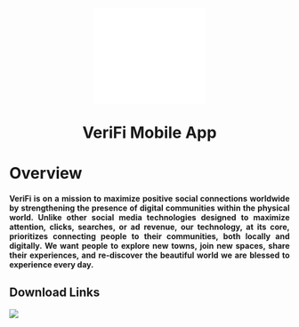 <h1 align="center">

<img src="assets/launcher_icon/verifi_logo_white_transparent.png"
     alt="VeriFi logo"
     width="200"/>

VeriFi Mobile App

</h1>

# Overview

<h4 align="justify">
VeriFi is on a mission to maximize positive social connections worldwide by 
strengthening the presence of digital communities within the physical world.
Unlike other social media technologies designed to maximize attention, clicks,
searches, or ad revenue, our technology, at its core, prioritizes connecting 
people to their communities, both locally and digitally. We want people to 
explore new towns, join new spaces, share their experiences, and re-discover 
the beautiful world we are blessed to experience every day.
</h4>

## Download Links

<a href="https://play.google.com/store/apps/details?id=world.verifi.app">
  <img
  src="https://cdn.rawgit.com/steverichey/google-play-badge-svg/master/img/en_get.svg"
  "width" = "40%">
</a>
